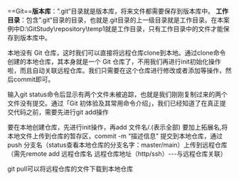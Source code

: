 ==Git==**版本库**：”.git“目录就是版本库，将来文件都需要保存到版本库中。 **工作目录**：包含”.git“目录的目录，也就是.git目录的上一级目录就是工作目录。在本案例中D:\GitStudy\repository\temp1就是工作目录，只有工作目录中的文件才能保存到版本库中。

本地没有 Git 仓库，这时我们可以直接将远程仓库clone到本地。通过clone命令创建的本地仓库，其本身就是一个 Git 仓库了，不用我们再进行init初始化操作啦，而且自动关联远程仓库。我们只需要在这个仓库进行修改或者添加等操作，然后commit即可。

输入git status命令后显示有两个文件未被追踪，也就是我们刚刚复制过来的两个文件没有提交。通过「Git 初体验及其常用命令介绍」，我们已经知道了在真正提交代码之前，需要先进行git add操作

要在本地创建仓库，先进行init操作，再add 文件名/.(表示全部) 要加上拓展名,将本地文件上传到仓库的暂存区，commit -m “描述信息” 提交到本地仓库，通过push 分支名（status查看本地仓库的分支名字：master/main）上传到远程仓库（需先remote add 远程仓库名 远程仓库地址（http/ssh）---与远程仓库关联）

git pull可以将远程仓库的文件下载到本地仓库
